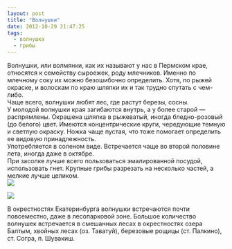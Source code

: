 ```yaml
---
layout: post
title: "Волнушки"
date: 2012-10-29 21:47:25
tags:
  - волнушка
  - грибы
---
```

Волнушки, или волмянки, как их называют у нас в Пермском крае, относятся
к семейству сыроежек, роду млечников. Именно по млечному соку их можно
безошибочно определить. Хотя, по рыжей окраске, и волоскам по краю
шляпки их и так трудно спутать с чем-либо.  
Чаще всего, волнушки любят лес, где растут березы, сосны.  
У молодой волнушки края загибаются внутрь, а у более старой —
распрямлены. Окрашена шляпка в рыжеватый, иногда бледно-розовый (до
белого) цвет. Имеются концентрические круги, чередующие темную и светлую
окраску. Ножка чаще пустая, что тоже помогает определить ее видовую
принадлежность.  
Употребляется в соленом виде. Встречается чаще во второй половине лета,
иногда даже в октябре.  
При засолке лучше всего пользоваться эмалированной посудой, использовать
гнет. Крупные грибы разрезать на несколько частей, а мелкие лучше
целиком.  
![](http://fishingguru.ru/uploads/images/00/00/01/2012/10/29/b45783.jpg)

![](http://fishingguru.ru/uploads/images/00/00/01/2012/10/29/60eaf8.jpg)

В окрестностях Екатеринбурга волнушки встречаются почти повсеместно,
даже в лесопарковой зоне. Большое количество волнушек встречается в
смешанных лесах в окрестностях озера Балтым, хвойных лесах (оз.
Таватуй), березовые рощицы (ст. Палкино), ст. Согра, п. Шувакиш.

